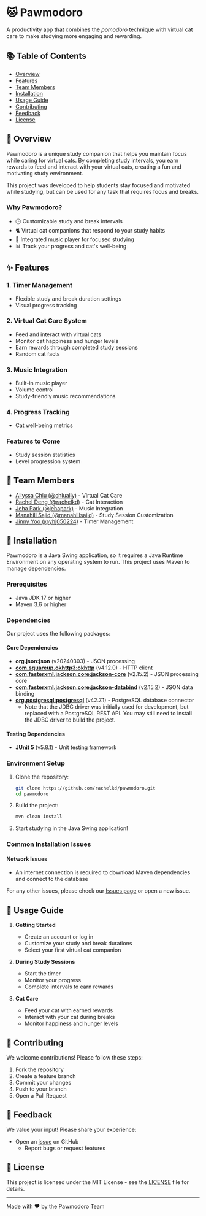 # 🐱 Pawmodoro

A productivity app that combines the *pomodoro* technique with virtual cat care to make studying more engaging and rewarding.

## 📚 Table of Contents
- [Overview](#overview)
- [Features](#features)
- [Team Members](#team-members)
- [Installation](#installation)
- [Usage Guide](#usage-guide)
- [Contributing](#contributing)
- [Feedback](#feedback)
- [License](#license)

## 🎯 Overview

Pawmodoro is a unique study companion that helps you maintain focus while caring for virtual cats. By completing study intervals, you earn rewards to feed and interact with your virtual cats, creating a fun and motivating study environment. 

This project was developed to help students stay focused and motivated while studying, but can be used for any task that requires focus and breaks.

### Why Pawmodoro?
- 🕒 Customizable study and break intervals
- 🐈 Virtual cat companions that respond to your study habits
- 🎵 Integrated music player for focused studying
- 📊 Track your progress and cat's well-being

## ✨ Features

### 1. Timer Management
- Flexible study and break duration settings
- Visual progress tracking

### 2. Virtual Cat Care System
- Feed and interact with virtual cats
- Monitor cat happiness and hunger levels
- Earn rewards through completed study sessions
- Random cat facts

### 3. Music Integration
- Built-in music player
- Volume control
- Study-friendly music recommendations

### 4. Progress Tracking
- Cat well-being metrics


### Features to Come

- Study session statistics
- Level progression system

## 👥 Team Members

-   [Allyssa Chiu (@chiually)](https://github.com/chiually) - Virtual Cat Care
-   [Rachel Deng (@rachelkd)](https://github.com/rachelkd) - Cat Interaction
-   [Jeha Park (@jehapark)](https://github.com/jehapark) - Music Integration
-   [Manahill Sajid (@manahillsajid)](https://github.com/manahillsajid) - Study Session Customization
-   [Jinny Yoo (@yhj050224)](https://github.com/yhj050224) - Timer Management

## 🚀 Installation

Pawmodoro is a Java Swing application, so it requires a Java Runtime Environment on any operating system to run. This project uses Maven to manage dependencies. 

### Prerequisites
- Java JDK 17 or higher
- Maven 3.6 or higher

### Dependencies
Our project uses the following packages:

#### Core Dependencies
- **org.json:json** (v20240303) - JSON processing
- **[com.squareup.okhttp3:okhttp](https://square.github.io/okhttp/)** (v4.12.0) - HTTP client
- **[com.fasterxml.jackson.core:jackson-core](https://github.com/FasterXML/jackson-core)** (v2.15.2) - JSON processing core
- **[com.fasterxml.jackson.core:jackson-databind](https://github.com/FasterXML/jackson-databind)** (v2.15.2) - JSON data binding
- **[org.postgresql:postgresql](https://github.com/pgjdbc/pgjdbc)** (v42.7.1) - PostgreSQL database connector
  - Note that the JDBC driver was initially used for development, but replaced with a PostgreSQL REST API. You may still need to install the JDBC driver to build the project.

#### Testing Dependencies
- **[JUnit 5](https://junit.org/junit5/)** (v5.8.1) - Unit testing framework

### Environment Setup
1. Clone the repository:
   ```bash
   git clone https://github.com/rachelkd/pawmodoro.git
   cd pawmodoro
   ```

2. Build the project:
   ```bash
   mvn clean install
   ```

3. Start studying in the Java Swing application!

### Common Installation Issues

#### Network Issues

- An internet connection is required to download Maven dependencies and connect to the database

For any other issues, please check our [Issues page](https://github.com/rachelkd/pawmodoro/issues) or open a new issue.

## 📖 Usage Guide

1. **Getting Started**
   - Create an account or log in
   - Customize your study and break durations
   - Select your first virtual cat companion

2. **During Study Sessions**
   - Start the timer
   - Monitor your progress
   - Complete intervals to earn rewards

3. **Cat Care**
   - Feed your cat with earned rewards
   - Interact with your cat during breaks
   - Monitor happiness and hunger levels

## 🤝 Contributing

We welcome contributions! Please follow these steps:

1. Fork the repository
2. Create a feature branch
3. Commit your changes
4. Push to your branch
5. Open a Pull Request

## 📣 Feedback

We value your input! Please share your experience:
- Open an [issue](https://github.com/rachelkd/pawmodoro/issues) on GitHub
  - Report bugs or request features

## 📄 License

This project is licensed under the MIT License - see the [LICENSE](LICENSE) file for details.

---
Made with ❤️ by the Pawmodoro Team
